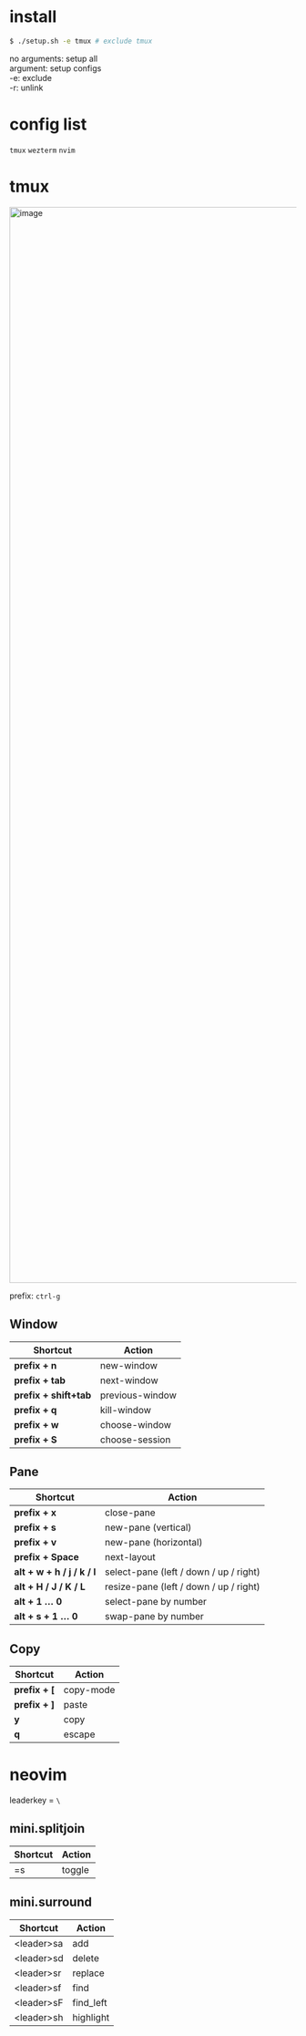 # install
```bash
$ ./setup.sh -e tmux # exclude tmux
```
no arguments: setup all <br>
argument: setup configs <br>
-e: exclude <br>
-r: unlink <br>

# config list
`tmux` `wezterm` `nvim`

# tmux

<img width="3024" height="1888" alt="image" src="https://github.com/user-attachments/assets/c752ab44-373b-4423-973a-e9d36bf9f7e3" />

prefix: `ctrl-g`

## Window

| Shortcut                  | Action           |
|---------------------------|------------------|
| **prefix + n**            | new-window       |
| **prefix + tab**          | next-window      |
| **prefix + shift+tab**    | previous-window  |
| **prefix + q**            | kill-window      |
| **prefix + w**            | choose-window    |
| **prefix + S**            | choose-session   |

## Pane

| Shortcut                      | Action                               |
|-------------------------------|--------------------------------------|
| **prefix + x**                | close-pane                           |
| **prefix + s**                | new-pane (vertical)                  |
| **prefix + v**                | new-pane (horizontal)                |
| **prefix + Space**            | next-layout                          |
| **alt + w + h / j / k / l**       | select-pane (left / down / up / right) |
| **alt + H / J / K / L**       | resize-pane (left / down / up / right) |
| **alt + 1 … 0**               | select-pane by number                |
| **alt + s + 1 … 0**           | swap-pane by number                  |

## Copy
| Shortcut                      | Action                               |
|-------------------------------|--------------------------------------|
| **prefix + [**                | copy-mode                          |
| **prefix + ]**                | paste                              |
| **y**                         | copy                               |
| **q**                         | escape                             |

# neovim

leaderkey = `\`
## mini.splitjoin
| Shortcut                      | Action                               |
|-------------------------------|--------------------------------------|
|      =s           | toggle |

## mini.surround
| Shortcut                      | Action                               |
|-------------------------------|--------------------------------------|
|      \<leader\>sa           | add |
|      \<leader\>sd           | delete |
|      \<leader\>sr           | replace |
|      \<leader\>sf           | find |
|      \<leader\>sF           | find_left |
|      \<leader\>sh           | highlight |
